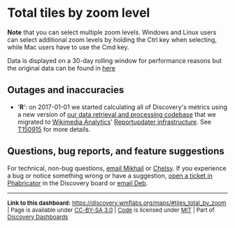 Total tiles by zoom level
=======

**Note** that you can select multiple zoom levels. Windows and Linux users can select additional zoom levels by holding the Ctrl key when selecting, while Mac users have to use the Cmd key.

Data is displayed on a 30-day rolling window for performance reasons but the original data can be found in [here](http://datasets.wikimedia.org/aggregate-datasets/maps/)

Outages and inaccuracies
------

* '__R__': on 2017-01-01 we started calculating all of Discovery's metrics using a new version of [our data retrieval and processing codebase](https://phabricator.wikimedia.org/diffusion/WDGO/) that we migrated to [Wikimedia Analytics](https://www.mediawiki.org/wiki/Analytics)' [Reportupdater infrastructure](https://wikitech.wikimedia.org/wiki/Analytics/Reportupdater). See [T150915](https://phabricator.wikimedia.org/T150915) for more details.

Questions, bug reports, and feature suggestions
------
For technical, non-bug questions, [email Mikhail](mailto:mpopov@wikimedia.org?subject=Dashboard%20Question) or [Chelsy](mailto:cxie@wikimedia.org?subject=Dashboard%20Question). If you experience a bug or notice something wrong or have a suggestion, [open a ticket in Phabricator](https://phabricator.wikimedia.org/maniphest/task/create/?projects=Discovery) in the Discovery board or [email Deb](mailto:deb@wikimedia.org?subject=Dashboard%20Question).

<hr style="border-color: gray;">
<p style="font-size: small;">
  <strong>Link to this dashboard:</strong> <a href="https://discovery.wmflabs.org/maps/#tiles_total_by_zoom">https://discovery.wmflabs.org/maps/#tiles_total_by_zoom</a>
  | Page is available under <a href="https://creativecommons.org/licenses/by-sa/3.0/" title="Creative Commons Attribution-ShareAlike License">CC-BY-SA 3.0</a>
  | <a href="https://phabricator.wikimedia.org/diffusion/WDWZ/" title="Wikimedia Maps Dashboard source code repository">Code</a> is licensed under <a href="https://phabricator.wikimedia.org/diffusion/WDWZ/browse/master/LICENSE.md" title="MIT License">MIT</a>
  | Part of <a href="https://discovery.wmflabs.org/">Discovery Dashboards</a>
</p>
